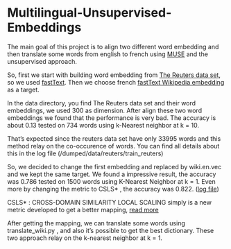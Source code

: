 # Multilingual-Unsupervised-Embeddings
The main goal of this project is to align two different word embedding and then translate some words from english to french using [MUSE](https://github.com/facebookresearch/MUSE) and the unsupervised approach.

So, first we start with building word embedding from [The Reuters data set](http://www.nltk.org/nltk_data/), so we used [fastText](https://github.com/facebookresearch/fastText). Then we choose french [fastText Wikipedia embedding](https://github.com/facebookresearch/fastText/blob/master/pretrained-vectors.md) as a target.

In the data directory, you find The Reuters data set and their word embeddings, we used 300 as dimension.
After align these two word embeddings we found that the performance is very bad. The accuracy is about 0.13 tested on 734 words using k-Nearest neighbor at k = 10.

That’s expected since the reuters data set have only 33995 words and this method relay on the co-occurence of words. You can find all details about this in the log file (/dumped/data/reuters/train_reuters)

So, we decided to change the first embedding and replaced by wiki.en.vec and we kept the same target. We found a impressive result, the accuracy was 0.786 tested on 1500 words using K-Nearest Neighbor at k = 1. Even more by changing the metric to CSLS* , the accuracy was 0.822. ([log file](Multilingual-Unsupervised-Embeddings/dumped/debug/wiki/train_wiki))

CSLS* : CROSS-DOMAIN SIMILARITY LOCAL SCALING simply is a new metric developed to get a better mapping, [read more](https://arxiv.org/pdf/1710.04087.pdf)

After getting the mapping, we can translate some words using translate_wiki.py , and also it’s possible to get the best dictionary. These two approach relay on the k-nearest neighbor at k = 1. 
